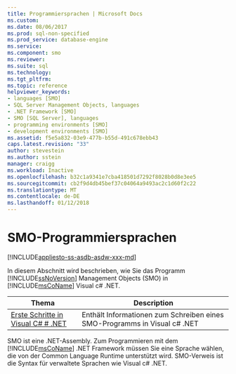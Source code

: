 ```yaml
---
title: Programmiersprachen | Microsoft Docs
ms.custom: 
ms.date: 08/06/2017
ms.prod: sql-non-specified
ms.prod_service: database-engine
ms.service: 
ms.component: smo
ms.reviewer: 
ms.suite: sql
ms.technology: 
ms.tgt_pltfrm: 
ms.topic: reference
helpviewer_keywords:
- languages [SMO]
- SQL Server Management Objects, languages
- .NET Framework [SMO]
- SMO [SQL Server], languages
- programming environments [SMO]
- development environments [SMO]
ms.assetid: f5e5a832-03e9-477b-b55d-491c678ebb43
caps.latest.revision: "33"
author: stevestein
ms.author: sstein
manager: craigg
ms.workload: Inactive
ms.openlocfilehash: b32c1a9341e7cba418501d7292f8028b0d8e3ee5
ms.sourcegitcommit: cb2f9d4db45bef37c04064a9493ac2c1d60f2c22
ms.translationtype: MT
ms.contentlocale: de-DE
ms.lasthandoff: 01/12/2018
---
```

# <a name="smo-programming-languages"></a>SMO-Programmiersprachen
[!INCLUDE[appliesto-ss-asdb-asdw-xxx-md](../../includes/appliesto-ss-asdb-asdw-xxx-md.md)]

  In diesem Abschnitt wird beschrieben, wie Sie das Programm [!INCLUDE[ssNoVersion](../../includes/ssnoversion-md.md)] Management Objects (SMO) in [!INCLUDE[msCoName](../../includes/msconame-md.md)] Visual c# .NET.
  
|Thema|Description|  
|-----------|-----------------|  
|[Erste Schritte in Visual C# &#35; .NET](../../relational-databases/server-management-objects-smo/smo-programming-getting-started-in-visual-csharp-net.md)|Enthält Informationen zum Schreiben eines SMO-Programms in Visual c# .NET|  
  
 SMO ist eine .NET-Assembly. Zum Programmieren mit dem [!INCLUDE[msCoName](../../includes/msconame-md.md)] .NET Framework müssen Sie eine Sprache wählen, die von der Common Language Runtime unterstützt wird. SMO-Verweis ist die Syntax für verwaltete Sprachen wie Visual c# .NET.  
  
  
